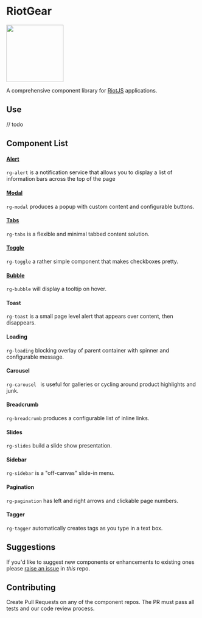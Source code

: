 # RiotGear

<img src="https://avatars0.githubusercontent.com/u/12480998?v=3&s=200" width="150px">

A comprehensive component library for <a href="https://muut.com/riotjs/">RiotJS</a> applications.

## Use

// todo

## Component List

#### <a href="https://github.com/RiotGear/rg-alert">Alert</a>
`rg-alert` is a notification service that allows you to display a list of information bars across the top of the page

#### <a href="https://github.com/RiotGear/rg-modal">Modal</a>
`rg-modal` produces a popup with custom content and configurable buttons.

#### <a href="https://github.com/RiotGear/rg-tabs">Tabs</a>
`rg-tabs` is a flexible and minimal tabbed content solution.

#### <a href="https://github.com/RiotGear/rg-toggle">Toggle</a>
`rg-toggle` a rather simple component that makes checkboxes pretty.

#### <a href="https://github.com/RiotGear/rg-bubble">Bubble</a>
`rg-bubble` will display a tooltip on hover.

#### Toast
`rg-toast` is a small page level alert that appears over content, then disappears.

#### Loading
`rg-loading` blocking overlay of parent container with spinner and configurable message.

#### Carousel
`rg-carousel ` is useful for galleries or cycling around product highlights and junk.

#### Breadcrumb
`rg-breadcrumb` produces a configurable list of inline links.

#### Slides
`rg-slides` build a slide show presentation.

#### Sidebar
`rg-sidebar` is a "off-canvas" slide-in menu. 

#### Pagination
`rg-pagination` has left and right arrows and clickable page numbers.

#### Tagger
`rg-tagger` automatically creates tags as you type in a text box.

## Suggestions

If you'd like to suggest new components or enhancements to existing ones please <a href="https://github.com/RiotGear/RiotGear/issues">raise an issue</a> in *this* repo.

## Contributing

Create Pull Requests on any of the component repos. The PR must pass all tests and our code review process.
